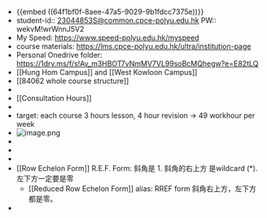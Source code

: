 - {{embed ((64f1bf0f-8aee-47a5-9029-9b1fdcc7375e))}}
- student-id::  23044853S@common.cpce-polyu.edu.hk
  PW:: wekvM!wrWnnJ5V2
- My Speed: https://www.speed-polyu.edu.hk/myspeed
- course materials: https://lms.cpce-polyu.edu.hk/ultra/institution-page
- Personal Onedrive folder:  https://1drv.ms/f/s!Av_m3HBOT7vNmMV7VL99soBcMQhegw?e=E82tLQ
- [[Hung Hom Campus]] and [[West Kowloon Campus]]
- [[84062 whole course structure]]
-
- [[Consultation Hours]]
-
- target: each course 3 hours lesson, 4 hour revision  ->   49 workhour per week
- ![image.png](../assets/image_1694075315326_0.png)
-
-
-
- [[Row Echelon Form]] R.E.F. Form: 斜角是 1.   斜角的右上方 是wildcard (*).    左下方一定要是零
	- [[Reduced Row Echelon Form]]  alias: RREF form 斜角右上方，左下方都是零。
-
